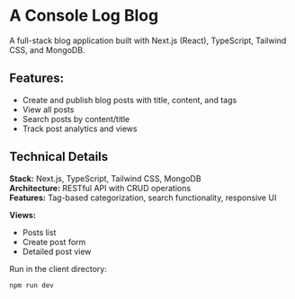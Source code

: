 # A Console Log Blog

A full-stack blog application built with Next.js (React), TypeScript, Tailwind CSS, and MongoDB.

## Features:

- Create and publish blog posts with title, content, and tags
- View all posts
- Search posts by content/title
- Track post analytics and views

## Technical Details

**Stack:** Next.js, TypeScript, Tailwind CSS, MongoDB  
**Architecture:** RESTful API with CRUD operations  
**Features:** Tag-based categorization, search functionality, responsive UI

**Views:** 
- Posts list
- Create post form 
- Detailed post view

Run in the client directory:
```bash
npm run dev
